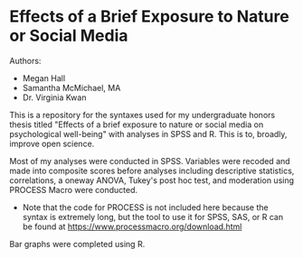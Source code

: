 # Effects of a Brief Exposure to Nature or Social Media

Authors:
- Megan Hall
- Samantha McMichael, MA
- Dr. Virginia Kwan

This is a repository for the syntaxes used for my undergraduate honors thesis titled "Effects of a brief exposure to nature or social media on psychological well-being" with analyses in SPSS and R. This is to, broadly, improve open science.

Most of my analyses were conducted in SPSS. Variables were recoded and made into composite scores before analyses including descriptive statistics, correlations, a oneway ANOVA, Tukey's post hoc test, and moderation using PROCESS Macro were conducted.
- Note that the code for PROCESS is not included here because the syntax is extremely long, but the tool to use it for SPSS, SAS, or R can be found at https://www.processmacro.org/download.html

Bar graphs were completed using R.
